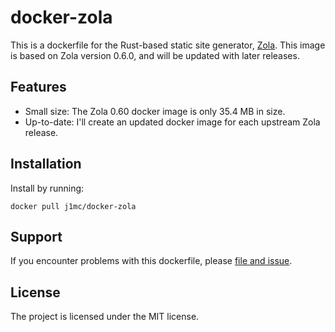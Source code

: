 # docker-zola

This is a dockerfile for the Rust-based static site generator,
[Zola](https://www.getzola.org/). This image is based on Zola version 0.6.0,
and will be updated with later releases.

## Features

- Small size: The Zola 0.60 docker image is only 35.4 MB in size.
- Up-to-date: I'll create an updated docker image for each upstream Zola
  release.

## Installation

Install by running:

```
docker pull j1mc/docker-zola
```

## Support

If you encounter problems with this dockerfile, please
[file and issue](https://github.com/j1mc/docker-zola/issues).

## License

The project is licensed under the MIT license.
